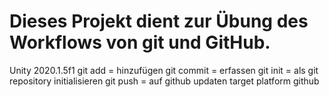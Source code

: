 # Dieses Projekt dient zur Übung des Workflows von git und GitHub.
Unity 2020.1.5f1 
git add = hinzufügen
git commit = erfassen
git init = als git repository initialisieren
git push = auf github updaten
target platform github
